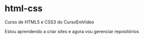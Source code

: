 # html-css

Curso de HTML5 e CSS3 do CursoEmVideo

Estou aprendendo a criar sites e agora vou gerenciar repositórios
